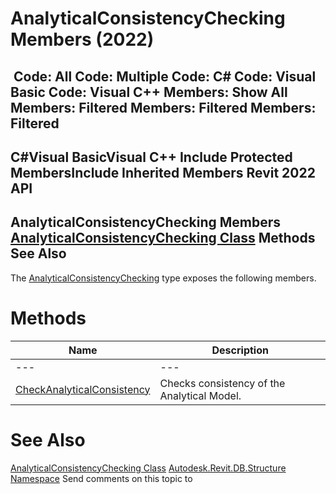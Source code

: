 # AnalyticalConsistencyChecking Members (2022)

﻿
 Code: All Code: Multiple Code: C# Code: Visual Basic Code: Visual C++  Members: Show All Members: Filtered Members: Filtered Members: Filtered   
---  
C#Visual BasicVisual C++
Include Protected MembersInclude Inherited Members
Revit 2022 API  
---  
AnalyticalConsistencyChecking Members  
[AnalyticalConsistencyChecking Class](904a2e1d-f74f-7645-2458-6aacb5274fb5.md "AnalyticalConsistencyChecking Class") Methods See Also  
---  
The [AnalyticalConsistencyChecking](904a2e1d-f74f-7645-2458-6aacb5274fb5.md "AnalyticalConsistencyChecking Class") type exposes the following members.
# Methods
| Name | Description |
| --- | --- |
| --- | --- | --- |
| [CheckAnalyticalConsistency](8bbdddfb-6fcf-a915-40f6-9329eded5308.md "CheckAnalyticalConsistency Method") | Checks consistency of the Analytical Model. |

# See Also
[AnalyticalConsistencyChecking Class](904a2e1d-f74f-7645-2458-6aacb5274fb5.md "AnalyticalConsistencyChecking Class")
[Autodesk.Revit.DB.Structure Namespace](d586b341-f687-9d90-e96d-255806b7d4fc.md "Autodesk.Revit.DB.Structure Namespace")
Send comments on this topic to 